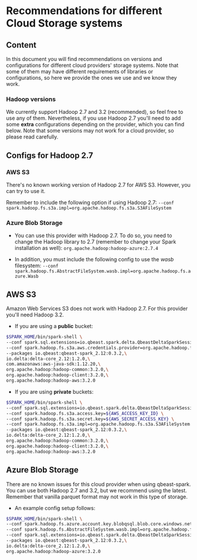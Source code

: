 # Recommendations for different Cloud Storage systems

## Content
In this document you will find recommendations on versions and configurations for different cloud providers' storage systems.
Note that some of them may have different requirements of libraries or configurations, so here we provide the ones
we use and we know they work.

### Hadoop versions
We currently support Hadoop 2.7 and 3.2 (recommended), so feel free to use any of them.
Nevertheless, if you use Hadoop 2.7 you'll need to add some **extra** configurations depending on the provider, which you can find below.
Note that some versions may not work for a cloud provider, so please read carefully.

## Configs for Hadoop 2.7

### AWS S3

There's no known working version of Hadoop 2.7 for AWS S3. However, you can try to use it.

Remember to include the following option if using Hadoop 2.7:
``` --conf spark.hadoop.fs.s3a.impl=org.apache.hadoop.fs.s3a.S3AFileSystem ```

### Azure Blob Storage

- You can use this provider with Hadoop 2.7. To do so, you need to change the Hadoop library to 2.7 (remember to change your Spark installation as well):
``` org.apache.hadoop:hadoop-azure:2.7.4 ```
 
- In addition, you must include the following config to use the _wasb_ filesystem:
``` --conf spark.hadoop.fs.AbstractFileSystem.wasb.impl=org.apache.hadoop.fs.azure.Wasb ```


## AWS S3
Amazon Web Services S3 does not work with Hadoop 2.7. For this provider you'll need Hadoop 3.2.

- If you are using a **public** bucket:
```bash
$SPARK_HOME/bin/spark-shell \
--conf spark.sql.extensions=io.qbeast.spark.delta.QbeastDeltaSparkSessionExtension \
--conf spark.hadoop.fs.s3a.aws.credentials.provider=org.apache.hadoop.fs.s3a.AnonymousAWSCredentialsProvider \
--packages io.qbeast:qbeast-spark_2.12:0.3.2,\
io.delta:delta-core_2.12:1.2.0,\
com.amazonaws:aws-java-sdk:1.12.20,\
org.apache.hadoop:hadoop-common:3.2.0,\
org.apache.hadoop:hadoop-client:3.2.0,\
org.apache.hadoop:hadoop-aws:3.2.0
```
- If you are using **private** buckets:
```bash
$SPARK_HOME/bin/spark-shell \
--conf spark.sql.extensions=io.qbeast.spark.delta.QbeastDeltaSparkSessionExtension \
--conf spark.hadoop.fs.s3a.access.key=${AWS_ACCESS_KEY_ID} \
--conf spark.hadoop.fs.s3a.secret.key=${AWS_SECRET_ACCESS_KEY} \
--conf spark.hadoop.fs.s3a.impl=org.apache.hadoop.fs.s3a.S3AFileSystem \
--packages io.qbeast:qbeast-spark_2.12:0.3.2,\
io.delta:delta-core_2.12:1.2.0,\
org.apache.hadoop:hadoop-common:3.2.0,\
org.apache.hadoop:hadoop-client:3.2.0,\
org.apache.hadoop:hadoop-aws:3.2.0
```

## Azure Blob Storage
There are no known issues for this cloud provider when using qbeast-spark. You can use both Hadoop 2.7 and 3.2, but we
recommend using the latest. Remember that vanilla parquet format may not work in this type of storage.

- An example config setup follows:
```bash
$SPARK_HOME/bin/spark-shell \
--conf spark.hadoop.fs.azure.account.key.blobqsql.blob.core.windows.net="${AZURE_BLOB_STORAGE_KEY}" \
--conf spark.hadoop.fs.AbstractFileSystem.wasb.impl=org.apache.hadoop.fs.azure.Wasb \
--conf spark.sql.extensions=io.qbeast.spark.delta.QbeastDeltaSparkSessionExtension \
--packages io.qbeast:qbeast-spark_2.12:0.3.2,\
io.delta:delta-core_2.12:1.2.0,\
org.apache.hadoop:hadoop-azure:3.2.0
```
